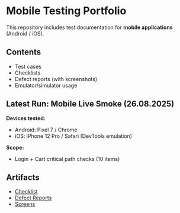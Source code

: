 # Mobile Testing Portfolio

This repository includes test documentation for **mobile applications** (Android / iOS).

## Contents
- Test cases
- Checklists
- Defect reports (with screenshots)
- Emulator/simulator usage

## Latest Run: Mobile Live Smoke (26.08.2025)
**Devices tested:**  
- Android: Pixel 7 / Chrome  
- iOS: iPhone 12 Pro / Safari (DevTools emulation)  

**Scope:**  
- Login + Cart critical path checks (10 items)

## Artifacts
-  [Checklist](bs-live-2025-08-26/checklists/...)  
-  [Defect Reports](calculator/bugreports.md)  
-  [Screens](calculator/screens/)  
